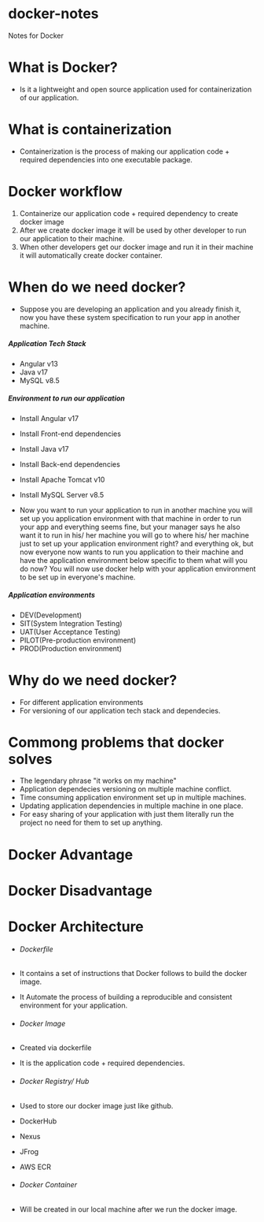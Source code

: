 # docker-notes
Notes for Docker

# What is Docker?
- Is it a lightweight and open source application used for containerization of our application.

# What is containerization
- Containerization is the process of making our application code + required dependencies into one executable package.

# Docker workflow
1. Containerize our application code + required dependency to create docker image
2. After we create docker image it will be used by other developer to run our application to their machine.
3. When other developers get our docker image and run it in their machine it will automatically create docker container.

# When do we need docker?
- Suppose you are developing an application and you already finish it, now you have these system specification to run your app in another machine.

##### Application Tech Stack
- Angular v13
- Java v17
- MySQL v8.5

##### Environment to run our application
- Install Angular v17
- Install Front-end dependencies
- Install Java v17
- Install Back-end dependencies
- Install Apache Tomcat v10
- Install MySQL Server v8.5

- Now you want to run your application to run in another machine you will set up you application environment with that machine in order to run your app and everything seems fine, but your manager says he also want it to run in his/ her machine you will go to where his/ her machine just to set up your application environment right? and everything ok, but now everyone now wants to run you application to their machine and have the application environment below specific to them what will you do now? You will now use docker help with your application environment to be set up in everyone's machine.

##### Application environments
- DEV(Development)
- SIT(System Integration Testing)
- UAT(User Acceptance Testing)
- PILOT(Pre-production environment)
- PROD(Production environment)

# Why do we need docker?
- For different application environments
- For versioning of our application tech stack and dependecies.

# Commong problems that docker solves
- The legendary phrase "it works on my machine"
- Application dependecies versioning on multiple machine conflict.
- Time consuming application environment set up in multiple machines.
- Updating application dependencies in multiple machine in one place.
- For easy sharing of your application with just them literally run the project no need for them to set up anything.

# Docker Advantage
# Docker Disadvantage

# Docker Architecture
- ###### Dockerfile
- It contains a set of instructions that Docker follows to build the docker image.
- It Automate the process of building a reproducible and consistent environment for your application. 

- ###### Docker Image
- Created via dockerfile
- It is the application code + required dependencies.

- ###### Docker Registry/ Hub
- Used to store our docker image just like github.
- DockerHub
- Nexus
- JFrog
- AWS ECR
  
- ###### Docker Container
- Will be created in our local machine after we run the docker image.
